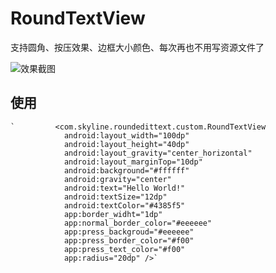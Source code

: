 # RoundTextView
支持圆角、按压效果、边框大小颜色、每次再也不用写资源文件了

![效果截图](http://27.155.122.192:8080/uploads/gif/20170930/1506742433737.gif)

## 使用 ##
    `         <com.skyline.roundedittext.custom.RoundTextView
                android:layout_width="100dp"
                android:layout_height="40dp"
                android:layout_gravity="center_horizontal"
                android:layout_marginTop="10dp"
                android:background="#ffffff"
                android:gravity="center"
                android:text="Hello World!"
                android:textSize="12dp"
                android:textColor="#4385f5"
                app:border_widht="1dp"
                app:normal_border_color="#eeeeee"
                app:press_backgroud="#eeeeee"
                app:press_border_color="#f00"
                app:press_text_color="#f00"
                app:radius="20dp" />`


